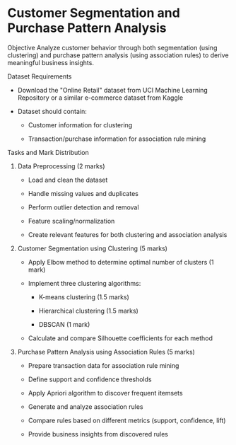 # Customer Segmentation and Purchase Pattern Analysis
Objective
Analyze customer behavior through both segmentation (using clustering) and purchase pattern analysis (using association rules) to derive meaningful business insights.

Dataset Requirements
- Download the "Online Retail" dataset from UCI Machine Learning Repository or a similar e-commerce dataset from Kaggle

- Dataset should contain:

  - Customer information for clustering

  - Transaction/purchase information for association rule mining

Tasks and Mark Distribution
1. Data Preprocessing (2 marks)

   - Load and clean the dataset

   - Handle missing values and duplicates

   - Perform outlier detection and removal

   - Feature scaling/normalization

   - Create relevant features for both clustering and association analysis

2. Customer Segmentation using Clustering (5 marks)

   - Apply Elbow method to determine optimal number of clusters (1 mark)

   - Implement three clustering algorithms:

     - K-means clustering (1.5 marks)

     - Hierarchical clustering (1.5 marks)

     - DBSCAN (1 mark)

   - Calculate and compare Silhouette coefficients for each method

3. Purchase Pattern Analysis using Association Rules (5 marks)

   - Prepare transaction data for association rule mining

   - Define support and confidence thresholds

   - Apply Apriori algorithm to discover frequent itemsets

   - Generate and analyze association rules

   - Compare rules based on different metrics (support, confidence, lift)

   - Provide business insights from discovered rules

